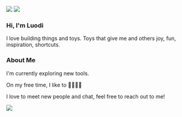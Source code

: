[![](https://img.shields.io/badge/linkedin-%230077B5.svg?&style=for-the-badge&logo=linkedin&logoColor=white)](https://www.linkedin.com/in/luodiwang/)
[![](https://img.shields.io/badge/Gmail-D14836?style=for-the-badge&logo=gmail&logoColor=white)](mailto:lwang1289@gmail.com)

### Hi, I'm Luodi

I love building things and toys. Toys that give me and others joy, fun, inspiration, shortcuts. 

### About Me
I'm currently exploring new tools. 

On my free time, I like to 🏃🚵‍♀️🧘

I love to meet new people and chat, feel free to reach out to me!

![](https://leetcard.jacoblin.cool/WglwMR?ext=heatmap)
